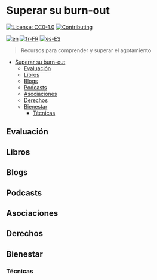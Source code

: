# Superar su burn-out

[![License: CC0-1.0](https://licensebuttons.net/l/zero/1.0/80x15.png)](http://creativecommons.org/publicdomain/zero/1.0/)
[![Contributing](https://img.shields.io/badge/Contributing-purple.svg)](https://github-com.translate.goog/burnyDay/awesome-burnout-overcome/blob/main/CONTRIBUTING.md?_x_tr_sl=auto&_x_tr_tl=es&_x_tr_hl=en-US&_x_tr_pto=wapp)

[![en](https://img.shields.io/badge/language-english-red.svg)](https://github.com/burnyDay/awesome-burnout/blob/main/README.md)
[![fr-FR](https://img.shields.io/badge/langue-français-blue.svg)](https://github.com/burnyDay/awesome-burnout/blob/main/README.fr-FR.md)
[![es-ES](https://img.shields.io/badge/idoma-español-yellow.svg)](https://github.com/burnyDay/awesome-burnout/blob/main/README.es-ES.md)

> Recursos para comprender y superar el agotamiento

<!--ts-->
* [Superar su burn-out](README.es-ES.md#superar-su-burn-out)
    * [Evaluación](README.es-ES.md#evaluación)
    * [Libros](README.es-ES.md#libros)
    * [Blogs](README.es-ES.md#blogs)
    * [Podcasts](README.es-ES.md#podcasts)
    * [Asociaciones](README.es-ES.md#asociaciones)
    * [Derechos](README.es-ES.md#derechos)
    * [Bienestar](README.es-ES.md#bienestar)
        * [Técnicas](README.es-ES.md#técnicas)
<!--te-->

## Evaluación

## Libros

## Blogs

## Podcasts

## Asociaciones

## Derechos

## Bienestar

### Técnicas
